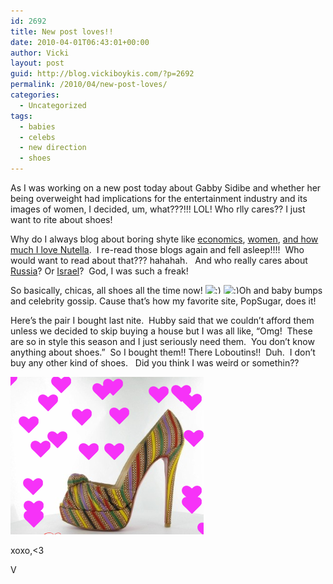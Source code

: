 ```yaml
---
id: 2692
title: New post loves!!
date: 2010-04-01T06:43:01+00:00
author: Vicki
layout: post
guid: http://blog.vickiboykis.com/?p=2692
permalink: /2010/04/new-post-loves/
categories:
  - Uncategorized
tags:
  - babies
  - celebs
  - new direction
  - shoes
---
```

As I was working on a new post today about Gabby Sidibe and whether her being overweight had implications for the entertainment industry and its images of women, I decided, um, what???!!! LOL! Who rlly cares?? I just want to rite about shoes!

Why do I always blog about boring shyte like [economics](http://blog.vickiboykis.com/2010/01/27/my-b-s-in-economics-is-no-match-for-fist-pumping/), [women](http://blog.vickiboykis.com/2009/07/12/bride-kidnapping-in-kyrgyzstan/), [and how much I love Nutella](http://blog.vickiboykis.com/2010/02/19/nutellaaaaaaa/).  I re-read those blogs again and fell asleep!!!!  Who would want to read about that??? hahahah.   And who really cares about [Russia](http://blog.vickiboykis.com/2010/03/21/what-do-rich-russians-and-egg-incubation-have-to-do-with-my-weekend-everything/)? Or [Israel](http://blog.vickiboykis.com/2010/01/28/this-tu-bshvat-im-buying-a-donkey-and-a-plane-ticket-to-haifa/)?  God, I was such a freak!

So basically, chicas, all shoes all the time now!  <img src="http://blog.vickiboykis.com/wp-includes/images/smilies/simple-smile.png" alt=":)" class="wp-smiley" style="height: 1em; max-height: 1em;" /> <img src="http://blog.vickiboykis.com/wp-includes/images/smilies/simple-smile.png" alt=":)" class="wp-smiley" style="height: 1em; max-height: 1em;" />Oh and baby bumps and celebrity gossip. Cause that&#8217;s how my favorite site, PopSugar, does it!

Here&#8217;s the pair I bought last nite.  Hubby said that we couldn&#8217;t afford them unless we decided to skip buying a house but I was all like, &#8220;Omg!  These are so in style this season and I just seriously need them.  You don&#8217;t know anything about shoes.&#8221;  So I bought them!! There Loboutins!!  Duh.  I don&#8217;t buy any other kind of shoes.   Did you think I was weird or somethin??

[<img class="aligncenter size-full wp-image-2694" title="Picture 1" src="https://raw.githubusercontent.com/veekaybee/wlb/gh-pages/assets/images/2010/04/Picture-1.png" alt="" width="309" height="252" />](https://raw.githubusercontent.com/veekaybee/wlb/gh-pages/assets/images/2010/04/Picture-1.png)

xoxo,<3

V